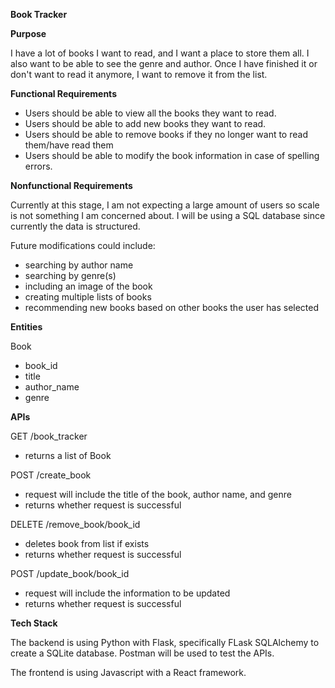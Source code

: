 **Book Tracker**

**Purpose**

I have a lot of books I want to read, and I want a place to store them all. I also want to be able to see the genre and author. Once I have finished it or don't want to read it anymore, I want to remove it from the list. 

**Functional Requirements**
- Users should be able to view all the books they want to read.
- Users should be able to add new books they want to read.
- Users should be able to remove books if they no longer want to read them/have read them
- Users should be able to modify the book information in case of spelling errors.

**Nonfunctional Requirements**

Currently at this stage, I am not expecting a large amount of users so scale is not something I am concerned about. I will be using a SQL database since currently the data is structured. 

Future modifications could include:
- searching by author name
- searching by genre(s)
- including an image of the book
- creating multiple lists of books
- recommending new books based on other books the user has selected 

**Entities**

Book
- book_id
- title
- author_name
- genre

**APIs**

GET /book_tracker
- returns a list of Book

POST /create_book
- request will include the title of the book, author name, and genre
- returns whether request is successful 

DELETE /remove_book/book_id
- deletes book from list if exists
- returns whether request is successful

POST /update_book/book_id
- request will include the information to be updated
- returns whether request is successful 

**Tech Stack**

The backend is using Python with Flask, specifically FLask SQLAlchemy to create a SQLite database. Postman will be used to test the APIs. 

The frontend is using Javascript with a React framework. 
